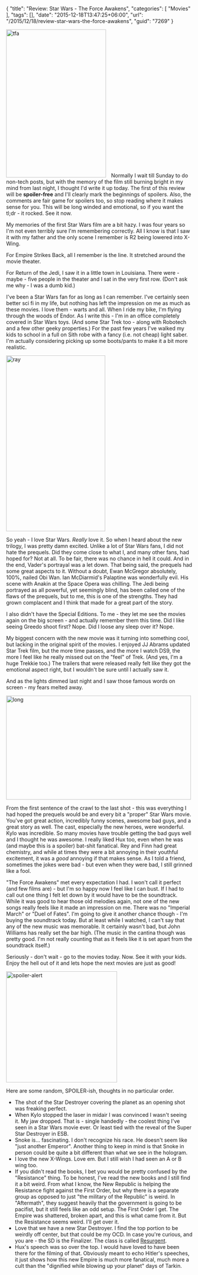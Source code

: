 {
	"title": "Review: Star Wars - The Force Awakens",
	"categories": [
		"Movies"
	],
	"tags": [],
	"date": "2015-12-18T13:47:25+06:00",
	"url": "/2015/12/18/review-star-wars-the-force-awakens",
	"guid": "7269"
}

<img src="http://www.raymondcamden.com/wp-content/uploads/2015/12/tfa.jpg" alt="tfa" width="270" height="400" class="alignleft size-full wp-image-7270" style="margin-right:10px" /> Normally I wait till Sunday to do non-tech posts, but with the memory of the film still burning bright in my mind from last night, I thought I'd write it up today. The first of this review will be <strong>spoiler-free</strong> and I'll clearly mark the beginnings of spoilers. Also, the comments are fair game for spoilers too, so stop reading where it makes sense for you. This will be long winded and emotional, so if you want the tl;dr - it rocked. See it now.

<!--more-->

My memories of the first Star Wars film are a bit hazy. I was four years so I'm not even terribly sure I'm remembering correctly. All I know is that I saw it with my father and the only scene I remember is R2 being lowered into X-Wing. 

For Empire Strikes Back, all I remember is the line. It stretched around the movie theater.

For Return of the Jedi, I saw it in a little town in Louisiana. There were - maybe - five people in the theater and I sat in the very first row. (Don't ask me why - I was a dumb kid.)

I've been a Star Wars fan for as long as I can remember. I've certainly seen better sci fi in my life, but nothing has left the impression on me as much as these movies. I love them - warts and all. When I ride my bike, I'm flying through the woods of Endor. As I write this - I'm in an office completely covered in Star Wars toys. (And some Star Trek too - along with Robotech and a few other geeky properties.) For the past few years I've walked my kids to school in a full on Sith robe with a fancy (i.e. not cheap) light saber. I'm actually considering picking up some boots/pants to make it a bit more realistic.

<img src="http://www.raymondcamden.com/wp-content/uploads/2015/12/ray.png" alt="ray" width="268" height="475" class="aligncenter size-full wp-image-7271" />

So yeah - I love Star Wars. <i>Really</i> love it. So when I heard about the new trilogy, I was pretty damn excited. Unlike a lot of Star Wars fans, I did not hate the prequels. Did they come close to what I, and many other fans, had hoped for? Not at all. To be fair, there was no chance in hell it could. And in the end, Vader's portrayal was a let down. That being said, the prequels had some great aspects to it. Without a doubt, Ewan McGregor absolutely, 100%, nailed Obi Wan. Ian McDiarmid's Palaptine was wonderfully evil. His scene with Anakin at the Space Opera was chilling. The Jedi being portrayed as all powerful, yet seemingly blind, has been called one of the flaws of the prequels, but to me, this is one of the strengths. They had grown complacent and I think that made for a great part of the story. 

I also didn't have the Special Editions. To me - they let me see the movies again on the big screen - and actually remember them this time. Did I like seeing Greedo shoot first? Nope. Did I loose any sleep over it? Nope. 

My biggest concern with the new movie was it turning into something cool, but lacking in the original spirit of the movies. I enjoyed JJ Abrams updated Star Trek film, but the more time passes, and the more I watch DS9, the more I feel like he really missed out on the "feel" of Trek. (And yes, I'm a huge Trekkie too.) The trailers that were released really felt like they got the emotional aspect right, but I wouldn't be sure until I actually saw it.

And as the lights dimmed last night and I saw those famous words on screen - my fears melted away.

<img src="http://www.raymondcamden.com/wp-content/uploads/2015/12/long.png" alt="long" width="500" height="281" class="aligncenter size-full wp-image-7272" />

From the first sentence of the crawl to the last shot - this was everything I had hoped the prequels would be and every bit a "proper" Star Wars movie. You've got great action, incredibly funny scenes, awesome bad guys, and a great story as well. The cast, especially the new heroes, were wonderful. Kylo was incredible. So many movies have trouble getting the bad guys well and I thought he was awesome. I really liked Hux too, even when he was (and maybe this is a spoiler) bat-shit fanatical. Rey and Finn had great chemistry, and while at times they were a bit annoying in their youthful excitement, it was a <i>good</i> annoying if that makes sense. As I told a friend, sometimes the jokes were bad - but even when they were bad, I still grinned like a fool. 

"The Force Awakens" met every expectation I had. I won't call it perfect (and few films are) - but I'm so happy now I feel like I can bust. If I had to call out one thing I felt let down by it would have to be the soundtrack. While it was good to hear those old melodies again, not one of the new songs really feels like it made an impression on me. There was no "Imperial March" or "Duel of Fates". I'm going to give it another chance though - I'm buying the soundtrack today. But at least while I watched, I can't say that any of the new music was memorable. It certainly wasn't bad, but John Williams has really set the bar high. (The music in the cantina though was pretty good. I'm not really counting that as it feels like it is set apart from the soundtrack itself.)

Seriously - don't wait - go to the movies today. Now. See it with your kids. Enjoy the hell out of it and lets hope the next movies are just as good!

<img src="http://www.raymondcamden.com/wp-content/uploads/2015/12/spoiler-alert.jpg" alt="spoiler-alert" width="300" height="300" class="aligncenter size-full wp-image-7273" />

Here are some random, SPOILER-ish, thoughts in no particular order.

<ul>
<li>The shot of the Star Destroyer covering the planet as an opening shot was freaking perfect.</li>
<li>When Kylo stopped the laser in midair I was convinced I wasn't seeing it. My jaw dropped. That is - single handedly - the coolest thing I've seen in a Star Wars movie ever. Or least tied with the reveal of the Super Star Destroyer in ESB.</li>
<li>Snoke is... fascinating. I don't recognize his race. He doesn't seem like "just another Emperor". Another thing to keep in mind is that Snoke in person could be quite a bit different than what we see in the hologram.</li>
<li>I love the new X-Wings. Love em. But I still wish I had seen an A or B wing too.</li>
<li>If you didn't read the books, I bet you would be pretty confused by the "Resistance" thing. To be honest, I've read the new books and I still find it a bit weird. From what I know, the New Republic is helping the Resistance fight against the First Order, but why there is a separate group as opposed to just "the military of the Republic" is weird. In "Aftermath", they suggest heavily that the government is going to be pacifist, but it still feels like an odd setup. The First Order I get. The Empire was shattered, broken apart, and this is what came from it. But the Resistance seems weird. I'll get over it.</li>
<li>Love that we have a new Star Destroyer. I find the top portion to be weirdly off center, but that could be my OCD. In case you're curious, and you are - the SD is the Finalizer. The class is called <a href="http://starwars.wikia.com/wiki/Resurgent-class_Star_Destroyer">Resurgent</a>.</li>
<li>Hux's speech was so over the top. I would have loved to have been there for the filming of that. Obviously meant to echo Hitler's speeches, it just shows how this new Empire is much more fanatical, much more a cult than the "dignified while blowing up your planet" days of Tarkin.</li>
</ul>
